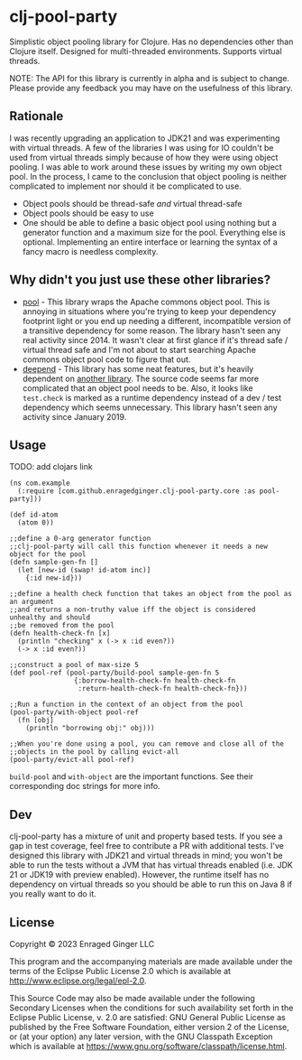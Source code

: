 # clj-pool-party

Simplistic object pooling library for Clojure. Has no dependencies other than Clojure itself.
Designed for multi-threaded environments. Supports virtual threads.

NOTE: The API for this library is currently in alpha and is subject to change.
Please provide any feedback you may have on the usefulness of this library.

## Rationale

I was recently upgrading an application to JDK21 and was experimenting with virtual threads.
A few of the libraries I was using for IO couldn't be used from virtual threads simply because
of how they were using object pooling. I was able to work around these issues by writing
my own object pool. In the process, I came to the conclusion that object pooling
is neither complicated to implement nor should it be complicated to use.

* Object pools should be thread-safe _and_ virtual thread-safe
* Object pools should be easy to use
* One should be able to define a basic object pool using nothing but a
generator function and a maximum size for the pool.
Everything else is optional. Implementing an entire interface or learning
the syntax of a fancy macro is needless complexity.


## Why didn't you just use these other libraries?
* [pool](https://github.com/kul/pool) - This library wraps the Apache commons object pool.
This is annoying in situations where you're trying to keep your dependency footprint light or
you end up needing a different, incompatible version of a transitive dependency for some reason.
The library hasn't seen any real activity since 2014. It wasn't clear at first glance if
it's thread safe / virtual thread safe and I'm not about to start searching Apache commons
object pool code to figure that out.
* [deepend](https://github.com/biiwide/deepend) - This library has some neat features,
but it's heavily dependent on [another library](https://github.com/clj-commons/dirigiste/tree/master).
The source code seems far more complicated that an object pool needs to be.
Also, it looks like `test.check` is marked as a runtime dependency instead of a dev / test dependency
which seems unnecessary. This library hasn't seen any activity since January 2019.

## Usage

TODO: add clojars link

```
(ns com.example
  (:require [com.github.enragedginger.clj-pool-party.core :as pool-party]))

(def id-atom
  (atom 0))

;;define a 0-arg generator function
;;clj-pool-party will call this function whenever it needs a new object for the pool
(defn sample-gen-fn []
  (let [new-id (swap! id-atom inc)]
    {:id new-id}))

;;define a health check function that takes an object from the pool as an argument
;;and returns a non-truthy value iff the object is considered unhealthy and should
;;be removed from the pool
(defn health-check-fn [x]
  (println "checking" x (-> x :id even?))
  (-> x :id even?))
  
;;construct a pool of max-size 5
(def pool-ref (pool-party/build-pool sample-gen-fn 5
                {:borrow-health-check-fn health-check-fn
                 :return-health-check-fn health-check-fn}))

;;Run a function in the context of an object from the pool
(pool-party/with-object pool-ref
  (fn [obj]
    (println "borrowing obj:" obj)))
    
;;When you're done using a pool, you can remove and close all of the
;;objects in the pool by calling evict-all
(pool-party/evict-all pool-ref)
```

`build-pool` and `with-object` are the important functions.
See their corresponding doc strings for more info.

## Dev

clj-pool-party has a mixture of unit and property based tests. If you see a gap
in test coverage, feel free to contribute a PR with additional tests.
I've designed this library with JDK21 and virtual threads in mind;
you won't be able to run the tests without a JVM that has virtual threads enabled
(i.e. JDK 21 or JDK19 with preview enabled). However, the runtime itself
has no dependency on virtual threads so you should be able to run this on
Java 8 if you really want to do it.

## License

Copyright © 2023 Enraged Ginger LLC

This program and the accompanying materials are made available under the
terms of the Eclipse Public License 2.0 which is available at
http://www.eclipse.org/legal/epl-2.0.

This Source Code may also be made available under the following Secondary
Licenses when the conditions for such availability set forth in the Eclipse
Public License, v. 2.0 are satisfied: GNU General Public License as published by
the Free Software Foundation, either version 2 of the License, or (at your
option) any later version, with the GNU Classpath Exception which is available
at https://www.gnu.org/software/classpath/license.html.
